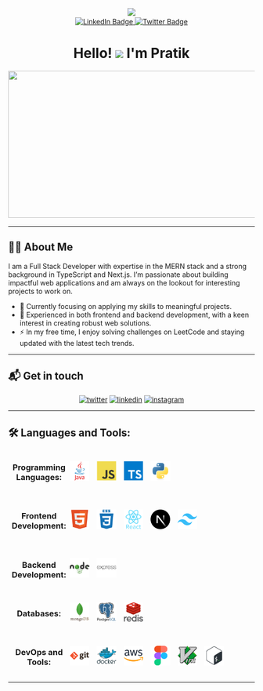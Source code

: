 <div id="header" align="center">
  <img src="https://media.giphy.com/media/M9gbBd9nbDrOTu1Mqx/giphy.gif" width="100"/>
</div>
<div id="badges" align="center">
  <a href="https://www.linkedin.com/in/pratik-kale-975b3b216/">
    <img src="https://img.shields.io/badge/LinkedIn-blue?style=for-the-badge&logo=linkedin&logoColor=white" alt="LinkedIn Badge" />
  </a>
  <a href="https://x.com/PratikKale26">
    <img src="https://img.shields.io/badge/Twitter-blue?style=for-the-badge&logo=twitter&logoColor=white" alt="Twitter Badge" />
  </a>
</div>

<h1 align="center">
  Hello! <img src="https://media.giphy.com/media/hvRJCLFzcasrR4ia7z/giphy.gif" width="30px"/>
  I'm Pratik
</h1>

<div align="center">
  <img src="https://media.giphy.com/media/dWesBcTLavkZuG35MI/giphy.gif" width="600" height="300"/>
</div>


---

## :woman_technologist: About Me
I am a Full Stack Developer with expertise in the MERN stack and a strong background in TypeScript and Next.js. I’m passionate about building impactful web applications and am always on the lookout for interesting projects to work on.

- 🌱 Currently focusing on applying my skills to meaningful projects.
- 💼 Experienced in both frontend and backend development, with a keen interest in creating robust web solutions.
- ⚡ In my free time, I enjoy solving challenges on LeetCode and staying updated with the latest tech trends.

---

## 📬 Get in touch

<p align="center">
<a href="https://x.com/PratikKale26" target="blank"><img align="center" src="https://raw.githubusercontent.com/rahuldkjain/github-profile-readme-generator/master/src/images/icons/Social/twitter.svg" alt="twitter" height="30" width="40" /></a>
<a href="https://www.linkedin.com/in/pratik-kale-975b3b216/" target="blank"><img align="center" src="https://raw.githubusercontent.com/rahuldkjain/github-profile-readme-generator/master/src/images/icons/Social/linked-in-alt.svg" alt="linkedin" height="30" width="40" /></a>
<a href="https://www.instagram.com/kalep_26/" target="blank"><img align="center" src="https://raw.githubusercontent.com/rahuldkjain/github-profile-readme-generator/master/src/images/icons/Social/instagram.svg" alt="instagram" height="30" width="40" /></a>
</p>

---

## 🛠️ Languages and Tools:

<div align="center" style="display: flex; flex-direction: column; align-items: flex-start; gap: 20px;">

  <!-- Programming Languages -->
  <div style="display: flex; align-items: center; justify-content: space-between; width: 100%; max-width: 800px;">
    <div style="flex: 1;">
      <h3>Programming Languages:</h3>
    </div>
    <div style="flex: 3; display: flex; gap: 15px;">
      <img src="https://github.com/devicons/devicon/blob/master/icons/java/java-original-wordmark.svg" title="Java" alt="Java" width="40" height="40"/>
      <img src="https://github.com/devicons/devicon/blob/master/icons/javascript/javascript-original.svg" title="JavaScript" alt="JavaScript" width="40" height="40"/>
      <img src="https://github.com/devicons/devicon/blob/master/icons/typescript/typescript-original.svg" title="TypeScript" alt="TypeScript" width="40" height="40"/>
      <img src="https://github.com/devicons/devicon/blob/master/icons/python/python-original.svg" title="Python" alt="Python" width="40" height="40"/>
    </div>
  </div>

  <!-- Frontend Development -->
  <div style="display: flex; align-items: center; justify-content: space-between; width: 100%; max-width: 800px;">
    <div style="flex: 1;">
      <h3>Frontend Development:</h3>
    </div>
    <div style="flex: 3; display: flex; gap: 15px;">
      <img src="https://github.com/devicons/devicon/blob/master/icons/html5/html5-original.svg" title="HTML5" alt="HTML" width="40" height="40"/>
      <img src="https://github.com/devicons/devicon/blob/master/icons/css3/css3-plain-wordmark.svg" title="CSS3" alt="CSS" width="40" height="40"/>
      <img src="https://github.com/devicons/devicon/blob/master/icons/react/react-original-wordmark.svg" title="React" alt="React" width="40" height="40"/>
      <img src="https://github.com/devicons/devicon/blob/master/icons/nextjs/nextjs-original.svg" title="Next.js" alt="Next.js" width="40" height="40"/>
      <img src="https://github.com/devicons/devicon/blob/master/icons/tailwindcss/tailwindcss-original.svg" title="TailwindCSS" alt="TailwindCSS" width="40" height="40"/>
    </div>
  </div>

  <!-- Backend Development -->
  <div style="display: flex; align-items: center; justify-content: space-between; width: 100%; max-width: 800px;">
    <div style="flex: 1;">
      <h3>Backend Development:</h3>
    </div>
    <div style="flex: 3; display: flex; gap: 15px;">
      <img src="https://github.com/devicons/devicon/blob/master/icons/nodejs/nodejs-original-wordmark.svg" title="Node.js" alt="Node.js" width="40" height="40"/>
      <img src="https://github.com/devicons/devicon/blob/master/icons/express/express-original-wordmark.svg" title="Express" alt="Express" width="40" height="40"/>
    </div>
  </div>

  <!-- Databases -->
  <div style="display: flex; align-items: center; justify-content: space-between; width: 100%; max-width: 800px;">
    <div style="flex: 1;">
      <h3>Databases:</h3>
    </div>
    <div style="flex: 3; display: flex; gap: 15px;">
      <img src="https://github.com/devicons/devicon/blob/master/icons/mongodb/mongodb-original-wordmark.svg" title="MongoDB" alt="MongoDB" width="40" height="40"/>
      <img src="https://github.com/devicons/devicon/blob/master/icons/postgresql/postgresql-original-wordmark.svg" title="PostgreSQL" alt="PostgreSQL" width="40" height="40"/>
      <img src="https://github.com/devicons/devicon/blob/master/icons/redis/redis-original-wordmark.svg" title="Redis" alt="Redis" width="40" height="40"/>
    </div>
  </div>

  <!-- DevOps and Tools -->
  <div style="display: flex; align-items: center; justify-content: space-between; width: 100%; max-width: 800px;">
    <div style="flex: 1;">
      <h3>DevOps and Tools:</h3>
    </div>
    <div style="flex: 3; display: flex; gap: 15px;">
      <img src="https://github.com/devicons/devicon/blob/master/icons/git/git-original-wordmark.svg" title="Git" alt="Git" width="40" height="40"/>
      <img src="https://github.com/devicons/devicon/blob/master/icons/docker/docker-original-wordmark.svg" title="Docker" alt="Docker" width="40" height="40"/>
      <img src="https://github.com/devicons/devicon/blob/master/icons/amazonwebservices/amazonwebservices-original-wordmark.svg" title="AWS" alt="AWS" width="40" height="40"/>
      <img src="https://github.com/devicons/devicon/blob/master/icons/figma/figma-original.svg" title="Figma" alt="Figma" width="40" height="40"/>
      <img src="https://github.com/devicons/devicon/blob/master/icons/vim/vim-original.svg" title="Vim" alt="Vim" width="40" height="40"/>
      <img src="https://github.com/devicons/devicon/blob/master/icons/bash/bash-original.svg" title="Bash" alt="Bash" width="40" height="40"/>
    </div>
  </div>

</div>


---

